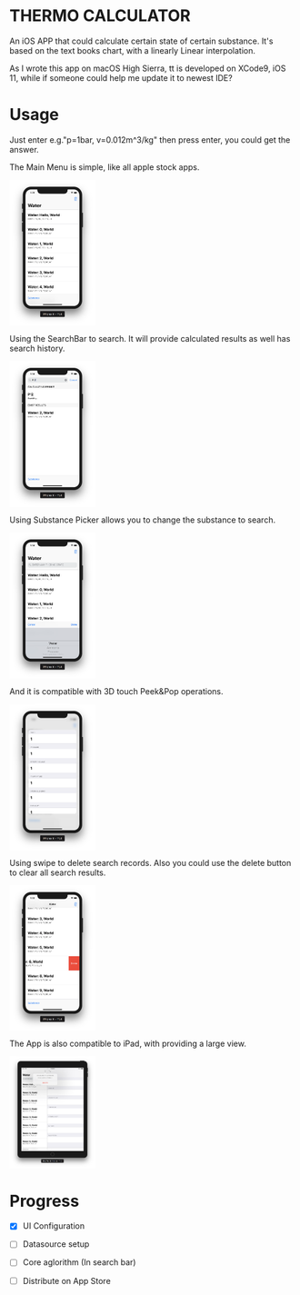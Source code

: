 #  THERMO CALCULATOR
An iOS APP that could calculate certain state of certain substance.
It's based on the text books chart, with a linearly Linear interpolation.

As I wrote this app on macOS High Sierra, tt is developed on XCode9, iOS 11, while if someone could help me update it to newest IDE?
# Usage
Just enter e.g."p=1bar, v=0.012m^3/kg" then press enter, you could get the answer.

The Main Menu is simple, like all apple stock apps.

<img src="ThermoCalc/ScreenShots/main_screen.png" width = "30%" height = "30%" div align=center />

Using the SearchBar to search. It will provide calculated results as well has search history.

<img src="ThermoCalc/ScreenShots/Search.png" width = "30%" height = "30%" div align=center />

Using Substance Picker allows you to change the substance to search.

<img src="ThermoCalc/ScreenShots/Substance_Picker.png" width = "30%" height = "30%" div align=center />

And it is compatible with 3D touch Peek&Pop operations.

<img src="ThermoCalc/ScreenShots/3D_touch.png" width = "30%" height = "30%" div align=center />

Using swipe to delete search records. Also you could use the delete button to clear all search results.

<img src="ThermoCalc/ScreenShots/DeleteAction.png" width = "30%" height = "30%" div align=center />

The App is also compatible to iPad, with providing a large view.

<img src="ThermoCalc/ScreenShots/iPad.png" width = "30%" height = "30%" div align=center />

# Progress
- [x] UI Configuration

- [ ] Datasource setup

- [ ] Core aglorithm (In search bar)

- [ ] Distribute on App Store
